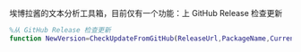 埃博拉酱的文本分析工具箱，目前仅有一个功能：上 GitHub Release 检查更新
```MATLAB
%从 GitHub Release 检查更新
function NewVersion=CheckUpdateFromGitHub(ReleaseUrl,PackageName,CurrentVersion)
```